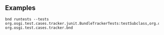 

## Examples

    bnd runtests --tests org.osgi.test.cases.tracker.junit.BundleTrackerTests:testSubclass,org.osgi.test.cases.tracker.junit.BundleTrackerTests:testModified org.osgi.test.cases.tracker.bnd
